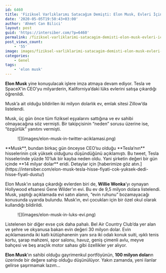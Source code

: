 ```yaml
---
id: 6460
title: 'Fiziksel Varlıklarımı Satacağım Demişti: Elon Musk, Evleri İçin Satış İlanı Verdi'
date: '2020-05-05T19:50:43+03:00'
author: 'Ahmet Can Bilici'
layout: post
guid: 'https://intersiber.com/?p=6460'
permalink: /fiziksel-varliklarimi-satacagim-demisti-elon-musk-evleri-icin-satis-ilani-verdi/
post_views_count:
    - '55'
image: images/fiziksel-varliklarimi-satacagim-demisti-elon-musk-evleri-icin-satis-ilani-verdi.jpeg
categories:
    - Genel
tags:
    - 'elon musk'
---
```


**Elon Musk** yine konuşulacak işlere imza atmaya devam ediyor. Tesla ve SpaceX’in CEO’yu milyarderin, Kaliforniya’daki lüks evlerini satışa çıkardığı öğrenildi.

Musk’a ait olduğu bildirilen iki milyon dolarlık ev, emlak sitesi Zillow’da listelendi.

Musk, üç gün önce tüm fiziksel eşyalarını sattığına ve ev sahibi olmayacağına söz vermişti. Bir takipçisinin “neden” sorusu üzerine ise, “özgürlük” yanıtını vermişti.

<figure class="wp-block-image size-large">![](images/elon-musk-in-twitter-aciklamasi.png)</figure>**Musk**, bundan birkaç gün önceyse CEO’su olduğu **Tesla’nın** hisselerinin çok yüksek olduğunu düşündüğünü açıklamıştı. Bu tweet, Tesla hisselerinde yüzde 10’luk bir kayba neden oldu. Yani şirketin değeri bir gün içinde **14 milyar dolar** eridi. Detaylar için [haberimize göz atın.](https://intersiber.com/elon-musk-tesla-hisse-fiyati-cok-yuksek-dedi-hisse-fiyati-dustu/)

Elon Musk’ın satışa çıkardığı evlerden biri de, **Willie Wonka**’yı oynayan Hollywood efsanesi Gene Wilder’ın evi. Bu ev de 9,5 milyon dolara listelendi. Musk, yaptığı açıklamada evi satın alanın, “evin ruhunu” bozamayacağı konusunda uyarıda bulundu. Musk’ın, evi çocukları için bir özel okul olarak kullandığı bildirildi.

<figure class="wp-block-image size-large">![](images/elon-musk-in-luks-evi.png)</figure>Listelenen bir diğer evse çok daha pahalı. Bel Air Country Club’da yer alan ve şehre ve okyanusa bakan evin değeri 30 milyon dolar. Evin açıklamasında iki katlı kütüphanenin yanı sıra iki odalı konuk suiti, ışıklı tenis kortu, şarap mahzeni, spor salonu, havuz, geniş çimenli avlu, meyve bahçesi ve beş araçlık motor sahası gibi özellikler yer alıyor.

**Elon Musk**’ın sahibi olduğu gayrimenkul portföyünün, **100 milyon dolar**ın üzerinde bir değere sahip olduğu düşünülüyor. Yakın zamanda, yeni ilanlar gelirse şaşırmamak lazım…